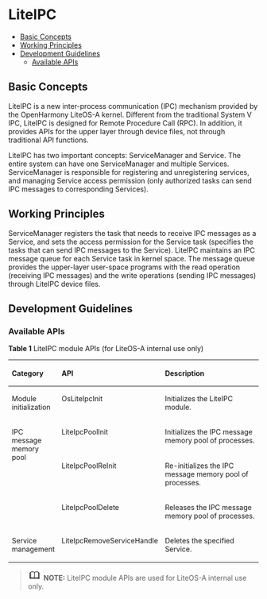 # LiteIPC<a name="EN-US_TOPIC_0000001123520161"></a>

-   [Basic Concepts](#section1980994712918)
-   [Working Principles](#section849811592918)
-   [Development Guidelines](#section17571315171017)
    -   [Available APIs](#section725022011103)


## Basic Concepts<a name="section1980994712918"></a>

LiteIPC is a new inter-process communication \(IPC\) mechanism provided by the OpenHarmony LiteOS-A kernel. Different from the traditional System V IPC, LiteIPC is designed for Remote Procedure Call \(RPC\). In addition, it provides APIs for the upper layer through device files, not through traditional API functions.

LiteIPC has two important concepts: ServiceManager and Service. The entire system can have one ServiceManager and multiple Services. ServiceManager is responsible for registering and unregistering services, and managing Service access permission \(only authorized tasks can send IPC messages to corresponding Services\).

## Working Principles<a name="section849811592918"></a>

ServiceManager registers the task that needs to receive IPC messages as a Service, and sets the access permission for the Service task \(specifies the tasks that can send IPC messages to the Service\). LiteIPC maintains an IPC message queue for each Service task in kernel space. The message queue provides the upper-layer user-space programs with the read operation \(receiving IPC messages\) and the write operations \(sending IPC messages\) through LiteIPC device files.

## Development Guidelines<a name="section17571315171017"></a>

### Available APIs<a name="section725022011103"></a>

**Table  1**  LiteIPC module APIs \(for LiteOS-A internal use only\)

<a name="table1415203765610"></a>
<table><thead align="left"><tr id="row134151837125611"><th class="cellrowborder" valign="top" width="12.85128512851285%" id="mcps1.2.4.1.1"><p id="p16415637105612"><a name="p16415637105612"></a><a name="p16415637105612"></a>Category</p>
</th>
<th class="cellrowborder" valign="top" width="29.8029802980298%" id="mcps1.2.4.1.2"><p id="p11415163718562"><a name="p11415163718562"></a><a name="p11415163718562"></a>API</p>
</th>
<th class="cellrowborder" valign="top" width="57.34573457345735%" id="mcps1.2.4.1.3"><p id="p1641533755612"><a name="p1641533755612"></a><a name="p1641533755612"></a>Description</p>
</th>
</tr>
</thead>
<tbody><tr id="row0415737175610"><td class="cellrowborder" valign="top" width="12.85128512851285%" headers="mcps1.2.4.1.1 "><p id="p8866127195914"><a name="p8866127195914"></a><a name="p8866127195914"></a>Module initialization</p>
</td>
<td class="cellrowborder" valign="top" width="29.8029802980298%" headers="mcps1.2.4.1.2 "><p id="p58621910185914"><a name="p58621910185914"></a><a name="p58621910185914"></a>OsLiteIpcInit</p>
</td>
<td class="cellrowborder" valign="top" width="57.34573457345735%" headers="mcps1.2.4.1.3 "><p id="p48623102592"><a name="p48623102592"></a><a name="p48623102592"></a>Initializes the LiteIPC module.</p>
</td>
</tr>
<tr id="row1213865218584"><td class="cellrowborder" rowspan="3" valign="top" width="12.85128512851285%" headers="mcps1.2.4.1.1 "><p id="p1219312239566"><a name="p1219312239566"></a><a name="p1219312239566"></a>IPC message memory pool</p>
</td>
<td class="cellrowborder" valign="top" width="29.8029802980298%" headers="mcps1.2.4.1.2 "><p id="p20862510115911"><a name="p20862510115911"></a><a name="p20862510115911"></a>LiteIpcPoolInit</p>
</td>
<td class="cellrowborder" valign="top" width="57.34573457345735%" headers="mcps1.2.4.1.3 "><p id="p1886211011599"><a name="p1886211011599"></a><a name="p1886211011599"></a>Initializes the IPC message memory pool of processes.</p>
</td>
</tr>
<tr id="row3231257145813"><td class="cellrowborder" valign="top" headers="mcps1.2.4.1.1 "><p id="p3313428135414"><a name="p3313428135414"></a><a name="p3313428135414"></a>LiteIpcPoolReInit</p>
</td>
<td class="cellrowborder" valign="top" headers="mcps1.2.4.1.2 "><p id="p586261085913"><a name="p586261085913"></a><a name="p586261085913"></a>Re-initializes the IPC message memory pool of processes.</p>
</td>
</tr>
<tr id="row73651459105815"><td class="cellrowborder" valign="top" headers="mcps1.2.4.1.1 "><p id="p464344145411"><a name="p464344145411"></a><a name="p464344145411"></a>LiteIpcPoolDelete</p>
</td>
<td class="cellrowborder" valign="top" headers="mcps1.2.4.1.2 "><p id="p555221518598"><a name="p555221518598"></a><a name="p555221518598"></a>Releases the IPC message memory pool of processes.</p>
</td>
</tr>
<tr id="row178321454145812"><td class="cellrowborder" valign="top" width="12.85128512851285%" headers="mcps1.2.4.1.1 "><p id="p19527545175517"><a name="p19527545175517"></a><a name="p19527545175517"></a>Service management</p>
</td>
<td class="cellrowborder" valign="top" width="29.8029802980298%" headers="mcps1.2.4.1.2 "><p id="p756845455415"><a name="p756845455415"></a><a name="p756845455415"></a>LiteIpcRemoveServiceHandle</p>
</td>
<td class="cellrowborder" valign="top" width="57.34573457345735%" headers="mcps1.2.4.1.3 "><p id="p1555261595915"><a name="p1555261595915"></a><a name="p1555261595915"></a>Deletes the specified Service.</p>
</td>
</tr>
</tbody>
</table>

>![](../public_sys-resources/icon-note.gif) **NOTE:** 
>LiteIPC module APIs are used for LiteOS-A internal use only.

